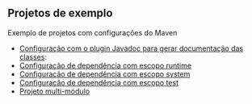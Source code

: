 ## Projetos de exemplo

Exemplo de projetos com configurações do Maven

 - [Configuração com o plugin Javadoc para gerar documentação das classes](maven-javadoc-test): 
 - [Configuração de dependência com escopo runtime](maven-runtime-scope)
 - [Configuração de dependência com escopo system](maven-system-scope)
 - [Configuração de dependência com escopo test](maven-test-scope)
 - [Projeto multi-módulo](project-parent)
